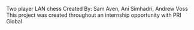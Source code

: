 Two player LAN chess
Created By: Sam Aven, Ani Simhadri, Andrew Voss
This project was created throughout an internship opportunity with PRI Global